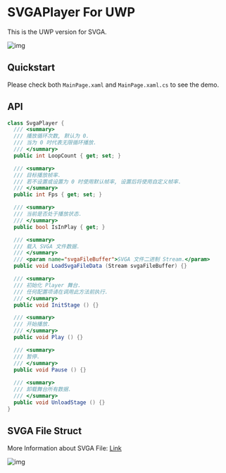 # SVGAPlayer For UWP

This is the UWP version for SVGA.

![img](https://raw.githubusercontent.com/LancerComet/SVGAPlayer-UWP/master/Static/Screenshot.gif)

## Quickstart

Please check both `MainPage.xaml` and `MainPage.xaml.cs` to see the demo.

## API

```c#
class SvgaPlayer {
  /// <summary>
  /// 播放循环次数, 默认为 0.
  /// 当为 0 时代表无限循环播放.
  /// </summary>
  public int LoopCount { get; set; }

  /// <summary>
  /// 目标播放帧率.
  /// 若不设置或设置为 0 时使用默认帧率, 设置后将使用自定义帧率.
  /// </summary>
  public int Fps { get; set; }

  /// <summary>
  /// 当前是否处于播放状态.
  /// </summary>
  public bool IsInPlay { get; }

  /// <summary>
  /// 载入 SVGA 文件数据.
  /// </summary>
  /// <param name="svgaFileBuffer">SVGA 文件二进制 Stream.</param>
  public void LoadSvgaFileData (Stream svgaFileBuffer) {}

  /// <summary>
  /// 初始化 Player 舞台.
  /// 任何配置项请在调用此方法前执行.
  /// </summary>
  public void InitStage () {} 

  /// <summary>
  /// 开始播放.
  /// </summary>
  public void Play () {}

  /// <summary>
  /// 暂停.
  /// </summary>
  public void Pause () {}
  
  /// <summary>
  /// 卸载舞台所有数据.
  /// </summary>
  public void UnloadStage () {}
}
```

## SVGA File Struct

More Information about SVGA File: [Link](https://github.com/yyued/SVGA-Format)

![img](https://raw.githubusercontent.com/LancerComet/SVGAPlayer-UWP/master/Svga/SVGA%20File%20Sturct.png)
